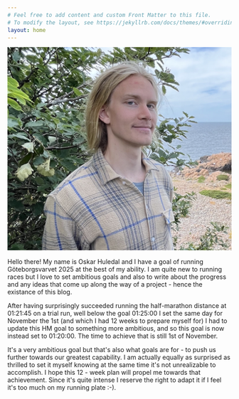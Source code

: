 ```yaml
---
# Feel free to add content and custom Front Matter to this file.
# To modify the layout, see https://jekyllrb.com/docs/themes/#overriding-theme-defaults
layout: home
---
```


<img class="img-right img-small" src="/assets/images/face-me.png" alt="The Runner Running">

Hello there! My name is Oskar Huledal and I have a goal of running Göteborgsvarvet 2025 at the best of my ability. I am quite new to running races but I love to set ambitious goals and also to write about the progress and any ideas that come up along the way of a project - hence the existance of this blog.

After having surprisingly succeeded running the half-marathon distance at 01:21:45 on a trial run, well below the goal 01:25:00 I set the same day for November the 1st (and which I had 12 weeks to prepare myself for) I had to update this HM goal to something more ambitious, and so this goal is now instead set to 01:20:00. The time to achieve that is still 1st of November.

It's a very ambitious goal but that's also what goals are for - to push us further towards our greatest capability. I am actually equally as surprised as thrilled to set it myself knowing at the same time it's not unrealizable to accomplish. I hope this 12 - week plan will propel me towards that achievement. Since it's quite intense I reserve the right to adapt it if I feel it's too much on my running plate :-).

